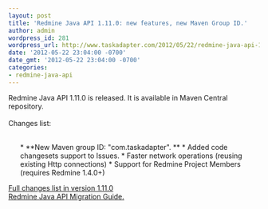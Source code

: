 ```yaml
---
layout: post
title: 'Redmine Java API 1.11.0: new features, new Maven Group ID.'
author: admin
wordpress_id: 281
wordpress_url: http://www.taskadapter.com/2012/05/22/redmine-java-api-1-11-0-new-features-new-maven-group-id/
date: '2012-05-22 23:04:00 -0700'
date_gmt: '2012-05-22 23:04:00 -0700'
categories:
- redmine-java-api
---
```

<p>Redmine Java API 1.11.0 is released. It is available in Maven Central repository.<br/><br/>Changes list:<br/><br/>
<ul>
* **New Maven group ID: "com.taskadapter".  **
* Added code changesets support to Issues.
* Faster network operations (reusing existing Http connections)
* Support for Redmine Project Members (requires Redmine 1.4.0+)</ul>
<div><a href="https://github.com/taskadapter/redmine-java-api/issues?milestone=2">Full changes list in version 1.11.0</a></div>
<div><a href="https://github.com/taskadapter/redmine-java-api/wiki/Migration-Guide">Redmine Java API Migration Guide.</a></div></p>
